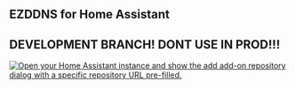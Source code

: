 ## EZDDNS for Home Assistant
## DEVELOPMENT BRANCH! DONT USE IN PROD!!!

[![Open your Home Assistant instance and show the add add-on repository dialog with a specific repository URL pre-filled.](https://my.home-assistant.io/badges/supervisor_add_addon_repository.svg)](https://my.home-assistant.io/redirect/supervisor_add_addon_repository/?repository_url=https://github.com/TKtheDEV/EZDDNS-HomeAssistant/tree/dev)